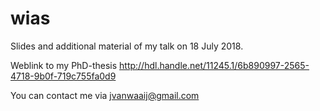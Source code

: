# wias
Slides and additional material of my talk on 18 July 2018.

Weblink to my PhD-thesis http://hdl.handle.net/11245.1/6b890997-2565-4718-9b0f-719c755fa0d9

You can contact me via jvanwaaij@gmail.com
